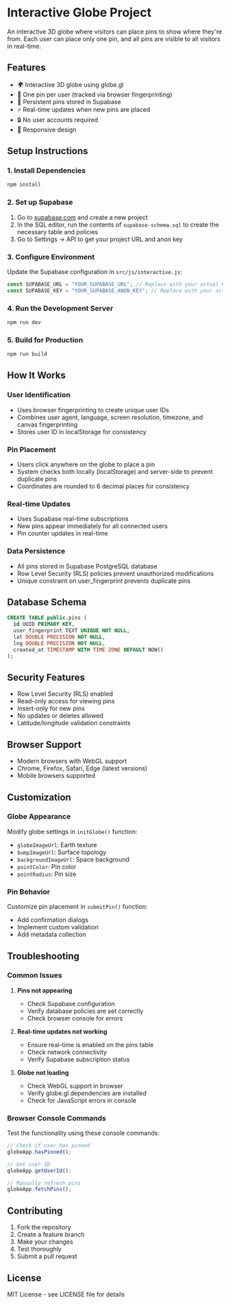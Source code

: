 # Interactive Globe Project

An interactive 3D globe where visitors can place pins to show where they're from. Each user can place only one pin, and all pins are visible to all visitors in real-time.

## Features

- 🌍 Interactive 3D globe using globe.gl
- 📍 One pin per user (tracked via browser fingerprinting)
- 💾 Persistent pins stored in Supabase
- ⚡ Real-time updates when new pins are placed
- 🔒 No user accounts required
- 📱 Responsive design

## Setup Instructions

### 1. Install Dependencies

```bash
npm install
```

### 2. Set up Supabase

1. Go to [supabase.com](https://supabase.com) and create a new project
2. In the SQL editor, run the contents of `supabase-schema.sql` to create the necessary table and policies
3. Go to Settings → API to get your project URL and anon key

### 3. Configure Environment

Update the Supabase configuration in `src/js/interactive.js`:

```javascript
const SUPABASE_URL = "YOUR_SUPABASE_URL"; // Replace with your actual URL
const SUPABASE_KEY = "YOUR_SUPABASE_ANON_KEY"; // Replace with your actual key
```

### 4. Run the Development Server

```bash
npm run dev
```

### 5. Build for Production

```bash
npm run build
```

## How It Works

### User Identification

- Uses browser fingerprinting to create unique user IDs
- Combines user agent, language, screen resolution, timezone, and canvas fingerprinting
- Stores user ID in localStorage for consistency

### Pin Placement

- Users click anywhere on the globe to place a pin
- System checks both locally (localStorage) and server-side to prevent duplicate pins
- Coordinates are rounded to 6 decimal places for consistency

### Real-time Updates

- Uses Supabase real-time subscriptions
- New pins appear immediately for all connected users
- Pin counter updates in real-time

### Data Persistence

- All pins stored in Supabase PostgreSQL database
- Row Level Security (RLS) policies prevent unauthorized modifications
- Unique constraint on user_fingerprint prevents duplicate pins

## Database Schema

```sql
CREATE TABLE public.pins (
  id UUID PRIMARY KEY,
  user_fingerprint TEXT UNIQUE NOT NULL,
  lat DOUBLE PRECISION NOT NULL,
  lng DOUBLE PRECISION NOT NULL,
  created_at TIMESTAMP WITH TIME ZONE DEFAULT NOW()
);
```

## Security Features

- Row Level Security (RLS) enabled
- Read-only access for viewing pins
- Insert-only for new pins
- No updates or deletes allowed
- Latitude/longitude validation constraints

## Browser Support

- Modern browsers with WebGL support
- Chrome, Firefox, Safari, Edge (latest versions)
- Mobile browsers supported

## Customization

### Globe Appearance

Modify globe settings in `initGlobe()` function:

- `globeImageUrl`: Earth texture
- `bumpImageUrl`: Surface topology
- `backgroundImageUrl`: Space background
- `pointColor`: Pin color
- `pointRadius`: Pin size

### Pin Behavior

Customize pin placement in `submitPin()` function:

- Add confirmation dialogs
- Implement custom validation
- Add metadata collection

## Troubleshooting

### Common Issues

1. **Pins not appearing**

   - Check Supabase configuration
   - Verify database policies are set correctly
   - Check browser console for errors

2. **Real-time updates not working**

   - Ensure real-time is enabled on the pins table
   - Check network connectivity
   - Verify Supabase subscription status

3. **Globe not loading**
   - Check WebGL support in browser
   - Verify globe.gl dependencies are installed
   - Check for JavaScript errors in console

### Browser Console Commands

Test the functionality using these console commands:

```javascript
// Check if user has pinned
globeApp.hasPinned();

// Get user ID
globeApp.getUserId();

// Manually refresh pins
globeApp.fetchPins();
```

## Contributing

1. Fork the repository
2. Create a feature branch
3. Make your changes
4. Test thoroughly
5. Submit a pull request

## License

MIT License - see LICENSE file for details
